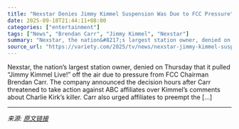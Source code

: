```yaml
---
title: "Nexstar Denies Jimmy Kimmel Suspension Was Due to FCC Pressure"
date: 2025-09-18T21:44:11+08:00
categories: ["entertainment"]
tags: ["News", "Brendan Carr", "Jimmy Kimmel", "Nexstar"]
summary: "Nexstar, the nation&#8217;s largest station owner, denied on Thursday that it pulled &#8220;Jimmy Kimmel Live!&#8221; off the air due to pressure from FCC Chairman Brendan Carr. The company announced "
source_url: "https://variety.com/2025/tv/news/nexstar-jimmy-kimmel-suspension-fcc-pressure-1236523812/"
---
```


Nexstar, the nation&#8217;s largest station owner, denied on Thursday that it pulled &#8220;Jimmy Kimmel Live!&#8221; off the air due to pressure from FCC Chairman Brendan Carr. The company announced the decision hours after Carr threatened to take action against ABC affiliates over Kimmel&#8217;s comments about Charlie Kirk&#8217;s killer. Carr also urged affiliates to preempt the [&#8230;]

---

*来源: [原文链接](https://variety.com/2025/tv/news/nexstar-jimmy-kimmel-suspension-fcc-pressure-1236523812/)*
